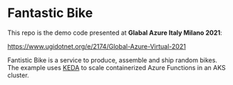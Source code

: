 # Fantastic Bike

This repo is the demo code presented at **Glabal Azure Italy Milano 2021**:

https://www.ugidotnet.org/e/2174/Global-Azure-Virtual-2021  

Fantistic Bike is a service to produce, assemble and ship random bikes.  
The example uses [KEDA](https://keda.sh) to scale containerized Azure Functions in an AKS cluster.
